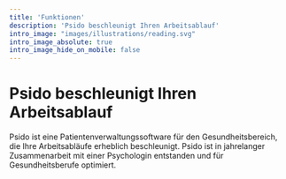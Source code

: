 ```yaml
---
title: 'Funktionen'
description: 'Psido beschleunigt Ihren Arbeitsablauf'
intro_image: "images/illustrations/reading.svg"
intro_image_absolute: true
intro_image_hide_on_mobile: false
---
```


# Psido beschleunigt Ihren Arbeitsablauf

Psido ist eine Patientenverwaltungssoftware für den Gesundheitsbereich, die Ihre Arbeitsabläufe erheblich beschleunigt.
Psido ist in jahrelanger Zusammenarbeit mit einer Psychologin entstanden und für Gesundheitsberufe optimiert. 
